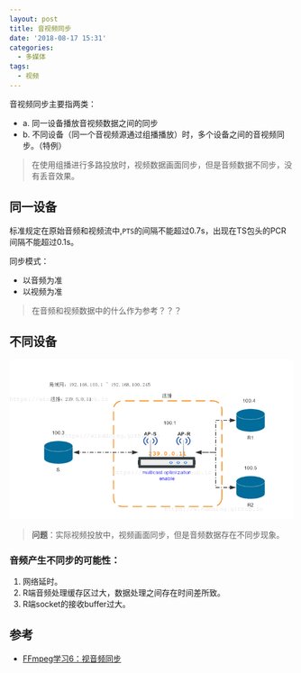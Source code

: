 ```yaml
---
layout: post
title: 音视频同步
date: '2018-08-17 15:31'
categories:
  - 多媒体
tags:
  - 视频
---
```


音视频同步主要指两类：
- a. 同一设备播放音视频数据之间的同步
- b. 不同设备（同一个音视频源通过组播播放）时，多个设备之间的音视频同步。（特例）
>在使用组播进行多路投放时，视频数据画面同步，但是音频数据不同步，没有丢音效果。

<!--more-->

## 同一设备

标准规定在原始音频和视频流中,`PTS`的间隔不能超过0.7s，出现在TS包头的PCR间隔不能超过0.1s。

同步模式：
- 以音频为准
- 以视频为准

>在音频和视频数据中的什么作为参考？？？

## 不同设备

![场景](/images/net/multicast/multicast_r_s_samp.png)
> **问题**：实际视频投放中，视频画面同步，但是音频数据存在不同步现象。

### 音频产生不同步的可能性：

1. 网络延时。
2. R端音频处理缓存区过大，数据处理之间存在时间差所致。
3. R端socket的接收buffer过大。

## 参考

- [FFmpeg学习6：视音频同步](https://www.cnblogs.com/wangguchangqing/p/5900426.html)
